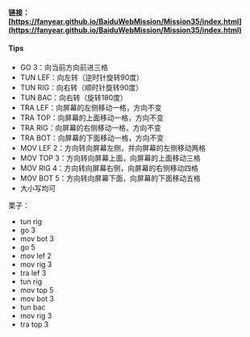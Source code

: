 #### 链接：[https://fanyear.github.io/BaiduWebMission/Mission35/index.html](https://fanyear.github.io/BaiduWebMission/Mission35/index.html)

#### Tips
- GO 3：向当前方向前进三格
- TUN LEF：向左转（逆时针旋转90度）
- TUN RIG：向右转（顺时针旋转90度）
- TUN BAC：向右转（旋转180度）
- TRA LEF：向屏幕的左侧移动一格，方向不变
- TRA TOP：向屏幕的上面移动一格，方向不变
- TRA RIG：向屏幕的右侧移动一格，方向不变
- TRA BOT：向屏幕的下面移动一格，方向不变
- MOV LEF 2：方向转向屏幕左侧，并向屏幕的左侧移动两格
- MOV TOP 3：方向转向屏幕上面，向屏幕的上面移动三格
- MOV RIG 4：方向转向屏幕右侧，向屏幕的右侧移动四格
- MOV BOT 5：方向转向屏幕下面，向屏幕的下面移动五格
- 大小写均可

栗子：
- tun rig
- go 3
- mov bot 3
- go 5
- mov lef 2
- mov rig 3
- tra lef 3
- tun rig
- mov top 5
- mov bot 3
- tun bac
- mov rig 3
- tra top 3

